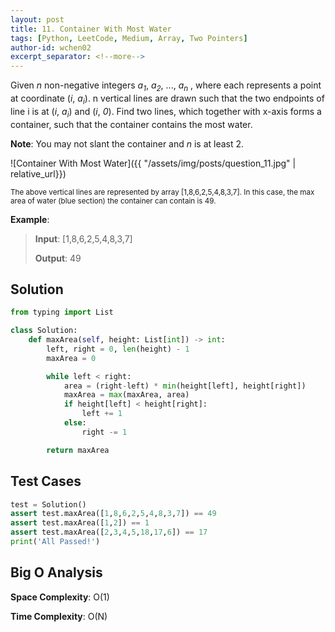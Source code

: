 ```yaml
---
layout: post
title: 11. Container With Most Water
tags: [Python, LeetCode, Medium, Array, Two Pointers]
author-id: wchen02
excerpt_separator: <!--more-->
---
```

Given *n* non-negative integers *a<sub>1</sub>*, *a<sub>2</sub>*, ..., *a<sub>n</sub>* , where each represents a point at coordinate (*i*, *a<sub>i</sub>*). n vertical lines are drawn such that the two endpoints of line i is at (*i*, *a<sub>i</sub>*) and (*i*, *0*). Find two lines, which together with x-axis forms a container, such that the container contains the most water.

<!--more-->

**Note**: You may not slant the container and *n* is at least 2.

![Container With Most Water]({{ "/assets/img/posts/question_11.jpg" | relative_url}})

<small>The above vertical lines are represented by array [1,8,6,2,5,4,8,3,7]. In this case, the max area of water (blue section) the container can contain is 49.</small>

**Example**:
> **Input**: [1,8,6,2,5,4,8,3,7]
>
> **Output**: 49

## Solution

```python
from typing import List

class Solution:
    def maxArea(self, height: List[int]) -> int:
        left, right = 0, len(height) - 1
        maxArea = 0

        while left < right:
            area = (right-left) * min(height[left], height[right])
            maxArea = max(maxArea, area)
            if height[left] < height[right]:
                left += 1
            else:
                right -= 1

        return maxArea
```

## Test Cases

```python
test = Solution()
assert test.maxArea([1,8,6,2,5,4,8,3,7]) == 49
assert test.maxArea([1,2]) == 1
assert test.maxArea([2,3,4,5,18,17,6]) == 17
print('All Passed!')
```

## Big O Analysis

**Space Complexity**: O(1)

**Time Complexity**: O(N)
